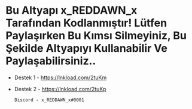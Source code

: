 
# Bu Altyapı x_REDDAWN_x Tarafından Kodlanmıştır! Lütfen Paylaşırken Bu Kımsı Silmeyiniz, Bu Şekilde Altyapıyı Kullanabilir Ve Paylaşabilirsiniz..

- Destek 1 - https://lnkload.com/2tuKm

- Destek 2 - https://lnkload.com/2tuKp

      Discord - x_REDDAWN_x#0001